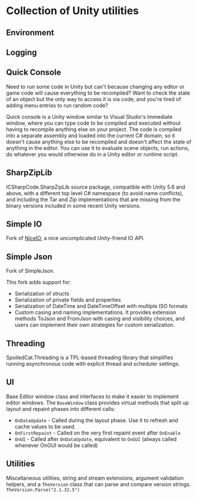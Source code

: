 # Collection of Unity utilities

## Environment

[](tree/master/src/com.spoiledcat.environment)

## Logging

[](tree/master/src/com.spoiledcat.logging)

## Quick Console

[](tree/master/src/com.spoiledcat.quick-console/README.md)

Need to run some code in Unity but can't because changing any editor or game code will cause everything to be recompiled? Want to check the state of an object but the only way to access it is via code, and you're tired of adding menu entries to run random code?

Quick console is a Unity window similar to Visual Studio's Immediate window, where you can type code to be compiled and executed without having to recompile anything else on your project. The code is compiled into a separate assembly and loaded into the current C# domain, so it doesn't cause anything else to be recompiled and doesn't affect the state of anything in the editor. You can use it to evaluate scene objects, run actions, do whatever you would otherwise do in a Unity editor or runtime script.

## SharpZipLib

[](tree/master/src/com.spoiledcat.sharpziplib)

ICSharpCode.SharpZipLib source package, compatible with Unity 5.6 and above, with a different top level C# namespace (to avoid name conflicts), and including the Tar and Zip implementations that are missing from the binary versions included in some recent Unity versions.

## Simple IO

[](tree/master/src/com.spoiledcat.simpleio/README.md)

Fork of [NiceIO](https://github.com/lucasmeijer/niceio), a nice uncomplicated Unity-friend IO API.

## Simple Json

[](tree/master/src/com.spoiledcat.simplejson/README.md)

Fork of SimpleJson.

This fork adds support for:
- Serialization of structs
- Serialization of private fields and properties
- Serialization of DateTime and DateTimeOffset with multiple ISO formats
- Custom casing and naming implementations. It provides extension methods ToJson and FromJson with casing and visibility choices, and users can implement their own strategies for custom serialization.

## Threading

[](tree/master/src/com.spoiledcat.threading/README.md)

SpoiledCat.Threading is a TPL-based threading library that simplifies running asynchronous code with explicit thread and scheduler settings.

## UI

[](tree/master/src/com.spoiledcat.ui/README.md)

Base Editor window class and interfaces to make it easier to implement editor windows. The `BaseWindow` class provides virtual methods that split up layout and repaint phases into different calls:

- `OnDataUpdate` - Called during the layout phase. Use it to refresh and cache values to be used.
- `OnFirstRepaint` - Called on the very first repaint event after `OnEnable`
- `OnUI` - Called after `OnDataUpdate`, equivalent to `OnGUI` (always called whenever OnGUI would be called)

## Utilities

[](tree/master/src/com.spoiledcat.utilities/README.md)

Miscellaneous utilities, string and stream extensions, argument validation helpers, and a `TheVersion` class that can parse and compare version strings. `TheVersion.Parse("2.1.32.5")`

